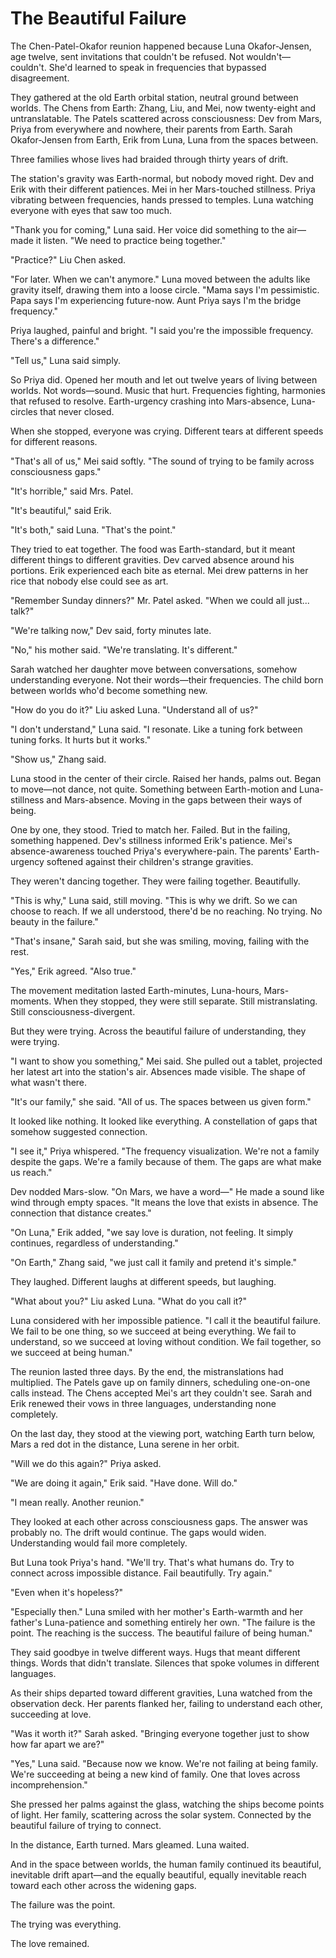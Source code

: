 # The Beautiful Failure

The Chen-Patel-Okafor reunion happened because Luna Okafor-Jensen, age twelve, sent invitations that couldn't be refused. Not wouldn't—couldn't. She'd learned to speak in frequencies that bypassed disagreement.

They gathered at the old Earth orbital station, neutral ground between worlds. The Chens from Earth: Zhang, Liu, and Mei, now twenty-eight and untranslatable. The Patels scattered across consciousness: Dev from Mars, Priya from everywhere and nowhere, their parents from Earth. Sarah Okafor-Jensen from Earth, Erik from Luna, Luna from the spaces between.

Three families whose lives had braided through thirty years of drift.

The station's gravity was Earth-normal, but nobody moved right. Dev and Erik with their different patiences. Mei in her Mars-touched stillness. Priya vibrating between frequencies, hands pressed to temples. Luna watching everyone with eyes that saw too much.

"Thank you for coming," Luna said. Her voice did something to the air—made it listen. "We need to practice being together."

"Practice?" Liu Chen asked. 

"For later. When we can't anymore." Luna moved between the adults like gravity itself, drawing them into a loose circle. "Mama says I'm pessimistic. Papa says I'm experiencing future-now. Aunt Priya says I'm the bridge frequency."

Priya laughed, painful and bright. "I said you're the impossible frequency. There's a difference."

"Tell us," Luna said simply.

So Priya did. Opened her mouth and let out twelve years of living between worlds. Not words—sound. Music that hurt. Frequencies fighting, harmonies that refused to resolve. Earth-urgency crashing into Mars-absence, Luna-circles that never closed.

When she stopped, everyone was crying. Different tears at different speeds for different reasons.

"That's all of us," Mei said softly. "The sound of trying to be family across consciousness gaps."

"It's horrible," said Mrs. Patel.

"It's beautiful," said Erik.

"It's both," said Luna. "That's the point."

They tried to eat together. The food was Earth-standard, but it meant different things to different gravities. Dev carved absence around his portions. Erik experienced each bite as eternal. Mei drew patterns in her rice that nobody else could see as art.

"Remember Sunday dinners?" Mr. Patel asked. "When we could all just... talk?"

"We're talking now," Dev said, forty minutes late.

"No," his mother said. "We're translating. It's different."

Sarah watched her daughter move between conversations, somehow understanding everyone. Not their words—their frequencies. The child born between worlds who'd become something new.

"How do you do it?" Liu asked Luna. "Understand all of us?"

"I don't understand," Luna said. "I resonate. Like a tuning fork between tuning forks. It hurts but it works."

"Show us," Zhang said.

Luna stood in the center of their circle. Raised her hands, palms out. Began to move—not dance, not quite. Something between Earth-motion and Luna-stillness and Mars-absence. Moving in the gaps between their ways of being.

One by one, they stood. Tried to match her. Failed. But in the failing, something happened. Dev's stillness informed Erik's patience. Mei's absence-awareness touched Priya's everywhere-pain. The parents' Earth-urgency softened against their children's strange gravities.

They weren't dancing together. They were failing together. Beautifully.

"This is why," Luna said, still moving. "This is why we drift. So we can choose to reach. If we all understood, there'd be no reaching. No trying. No beauty in the failure."

"That's insane," Sarah said, but she was smiling, moving, failing with the rest.

"Yes," Erik agreed. "Also true."

The movement meditation lasted Earth-minutes, Luna-hours, Mars-moments. When they stopped, they were still separate. Still mistranslating. Still consciousness-divergent.

But they were trying. Across the beautiful failure of understanding, they were trying.

"I want to show you something," Mei said. She pulled out a tablet, projected her latest art into the station's air. Absences made visible. The shape of what wasn't there.

"It's our family," she said. "All of us. The spaces between us given form."

It looked like nothing. It looked like everything. A constellation of gaps that somehow suggested connection.

"I see it," Priya whispered. "The frequency visualization. We're not a family despite the gaps. We're a family because of them. The gaps are what make us reach."

Dev nodded Mars-slow. "On Mars, we have a word—" He made a sound like wind through empty spaces. "It means the love that exists in absence. The connection that distance creates."

"On Luna," Erik added, "we say love is duration, not feeling. It simply continues, regardless of understanding."

"On Earth," Zhang said, "we just call it family and pretend it's simple."

They laughed. Different laughs at different speeds, but laughing.

"What about you?" Liu asked Luna. "What do you call it?"

Luna considered with her impossible patience. "I call it the beautiful failure. We fail to be one thing, so we succeed at being everything. We fail to understand, so we succeed at loving without condition. We fail together, so we succeed at being human."

The reunion lasted three days. By the end, the mistranslations had multiplied. The Patels gave up on family dinners, scheduling one-on-one calls instead. The Chens accepted Mei's art they couldn't see. Sarah and Erik renewed their vows in three languages, understanding none completely.

On the last day, they stood at the viewing port, watching Earth turn below, Mars a red dot in the distance, Luna serene in her orbit.

"Will we do this again?" Priya asked.

"We are doing it again," Erik said. "Have done. Will do."

"I mean really. Another reunion."

They looked at each other across consciousness gaps. The answer was probably no. The drift would continue. The gaps would widen. Understanding would fail more completely.

But Luna took Priya's hand. "We'll try. That's what humans do. Try to connect across impossible distance. Fail beautifully. Try again."

"Even when it's hopeless?"

"Especially then." Luna smiled with her mother's Earth-warmth and her father's Luna-patience and something entirely her own. "The failure is the point. The reaching is the success. The beautiful failure of being human."

They said goodbye in twelve different ways. Hugs that meant different things. Words that didn't translate. Silences that spoke volumes in different languages.

As their ships departed toward different gravities, Luna watched from the observation deck. Her parents flanked her, failing to understand each other, succeeding at love.

"Was it worth it?" Sarah asked. "Bringing everyone together just to show how far apart we are?"

"Yes," Luna said. "Because now we know. We're not failing at being family. We're succeeding at being a new kind of family. One that loves across incomprehension."

She pressed her palms against the glass, watching the ships become points of light. Her family, scattering across the solar system. Connected by the beautiful failure of trying to connect.

In the distance, Earth turned. Mars gleamed. Luna waited.

And in the space between worlds, the human family continued its beautiful, inevitable drift apart—and the equally beautiful, equally inevitable reach toward each other across the widening gaps.

The failure was the point.

The trying was everything.

The love remained.